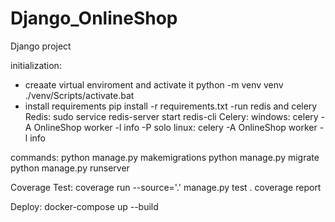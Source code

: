 # Django_OnlineShop
Django project 

initialization:
- creaate virtual enviroment and activate it 
python -m venv venv
./venv/Scripts/activate.bat
- install requirements
pip install -r requirements.txt
-run redis and celery
Redis:
sudo service redis-server start
redis-cli
Celery:
windows: celery -A OnlineShop worker -l info -P solo 
linux:  celery -A OnlineShop worker -l info

commands:
python manage.py makemigrations
python manage.py migrate
python manage.py runserver

Coverage Test:
coverage run --source='.' manage.py test .
coverage report

Deploy:
docker-compose up --build

